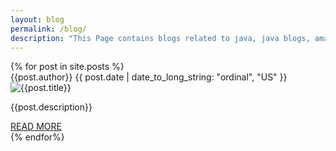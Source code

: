 ```yaml
---
layout: blog
permalink: /blog/
description: "This Page contains blogs related to java, java blogs, amazon S3 blogs"
---
```

<div id="blog-posts">
<div class="grid-container">
{% for post in site.posts %}
<div class="card">
  <div class="card-info">
    <span> <i class="fa fa-user user-icon" aria-hidden="true"></i> {{post.author}}</span>  
    <span class="clockCont"> <i class="fa fa-clock-o clock-icon"></i>{{ post.date | date_to_long_string: "ordinal", "US" }}</span>
  </div>
  <div class="bg-img">
    <img alt="{{post.title}}" src="{{post.image}}">
  </div>
  <div class="content">    
    <p>{{post.description}}</p>
    <a href='{{post.url}}'> READ MORE</a>
  </div>
</div>
{% endfor%}
</div>
</div>
